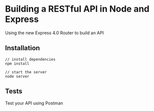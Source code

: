 Building a RESTful API in Node and Express
=========================

Using the new Express 4.0 Router to build an API

## Installation
	
	// install dependencies
	npm install

	// start the server
	node server

## Tests

Test your API using Postman